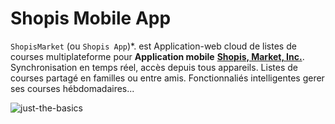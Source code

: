 # Shopis Mobile App
`ShopisMarket` (ou `Shopis App`)*. est Application-web cloud de listes de courses multiplateforme pour **Application mobile** **[Shopis, Market, Inc.](https://github.com/ShopisMarket/)**. Synchronisation en temps réel, accès depuis tous appareils. Listes de courses partagé en familles ou entre amis. Fonctionnaliés intelligentes gerer ses courses hébdomadaires...

![just-the-basics](https://github.com/ShopisMarket/Shopisassets/blob/main/images/minimalistic-smartphone-screen.png?raw=true)
